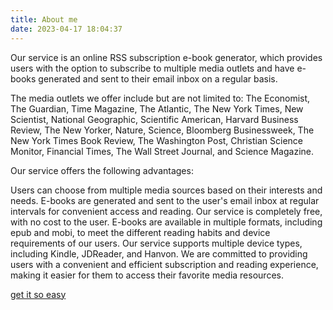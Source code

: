 ```yaml
---
title: About me
date: 2023-04-17 18:04:37
---
```


Our service is an online RSS subscription e-book generator, which provides users with the option to subscribe to multiple media outlets and have e-books generated and sent to their email inbox on a regular basis.

The media outlets we offer include but are not limited to: The Economist, The Guardian, Time Magazine, The Atlantic, The New York Times, New Scientist, National Geographic, Scientific American, Harvard Business Review, The New Yorker, Nature, Science, Bloomberg Businessweek, The New York Times Book Review, The Washington Post, Christian Science Monitor, Financial Times, The Wall Street Journal, and Science Magazine.

Our service offers the following advantages:

Users can choose from multiple media sources based on their interests and needs.
E-books are generated and sent to the user's email inbox at regular intervals for convenient access and reading.
Our service is completely free, with no cost to the user.
E-books are available in multiple formats, including epub and mobi, to meet the different reading habits and device requirements of our users.
Our service supports multiple device types, including Kindle, JDReader, and Hanvon.
We are committed to providing users with a convenient and efficient subscription and reading experience, making it easier for them to access their favorite media resources.

[get it so easy](https://rss2ebook.com)